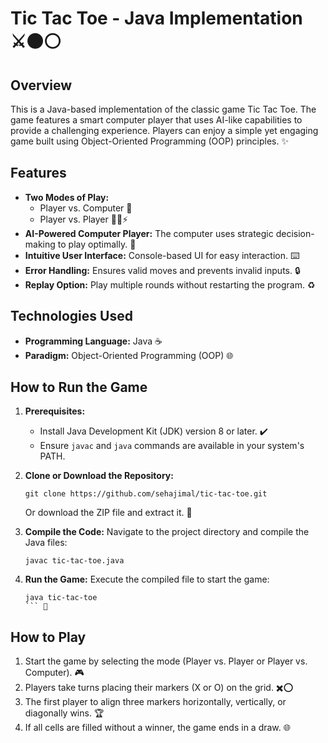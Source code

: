 # Tic Tac Toe - Java Implementation ⚔️⚫⚪

## Overview
This is a Java-based implementation of the classic game Tic Tac Toe. The game features a smart computer player that uses AI-like capabilities to provide a challenging experience. Players can enjoy a simple yet engaging game built using Object-Oriented Programming (OOP) principles. ✨

## Features
- **Two Modes of Play:**
  - Player vs. Computer 🤖
  - Player vs. Player 🙋‍♂️⚡️
- **AI-Powered Computer Player:** The computer uses strategic decision-making to play optimally. 🔬
- **Intuitive User Interface:** Console-based UI for easy interaction. ⌨️
- **Error Handling:** Ensures valid moves and prevents invalid inputs. 🔒
- **Replay Option:** Play multiple rounds without restarting the program. ♻️

## Technologies Used
- **Programming Language:** Java ☕
- **Paradigm:** Object-Oriented Programming (OOP) 🌐

## How to Run the Game
1. **Prerequisites:**
   - Install Java Development Kit (JDK) version 8 or later. ✔️
   - Ensure `javac` and `java` commands are available in your system's PATH. 

2. **Clone or Download the Repository:**
   ```
   git clone https://github.com/sehajimal/tic-tac-toe.git
   ```
   Or download the ZIP file and extract it. 🔗

3. **Compile the Code:**
   Navigate to the project directory and compile the Java files:
   ```
   javac tic-tac-toe.java
   ```

4. **Run the Game:**
   Execute the compiled file to start the game:
   ```
   java tic-tac-toe
   ``` 🚀

## How to Play
1. Start the game by selecting the mode (Player vs. Player or Player vs. Computer). 🎮
2. Players take turns placing their markers (X or O) on the grid. ✖️⭕
3. The first player to align three markers horizontally, vertically, or diagonally wins. 🏆
4. If all cells are filled without a winner, the game ends in a draw. 🌐

